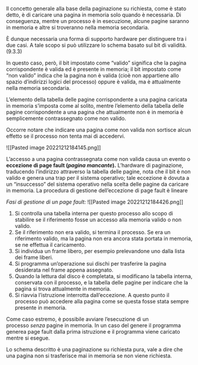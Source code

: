 Il concetto generale alla base della paginazione su richiesta, come è stato detto, è di caricare una pagina in memoria solo quando è necessaria. Di conseguenza, mentre un processo è in esecuzione, alcune pagine saranno in memoria e altre si troveranno nella memoria secondaria.

È dunque necessaria una forma di supporto hardware per distinguere tra i due casi. 
A tale scopo si può utilizzare lo schema basato sul bit di validità. (9.3.3)

In questo caso, però, 
il bit impostato come “valido” significa che la pagina corrispondente è valida ed è presente in memoria; 
il bit impostato come “non valido” indica che la pagina non è valida (cioè non appartiene allo spazio d’indirizzi logici del processo) oppure è valida, ma è attualmente nella memoria secondaria.

L’elemento della tabella delle pagine corrispondente a una pagina caricata in memoria s’imposta come al solito, mentre l’elemento della tabella delle pagine corrispondente a una pagina che attualmente non è in memoria è semplicemente contrassegnato come non valido.

Occorre notare che indicare una pagina come non valida non sortisce alcun effetto se il processo non tenta mai di accedervi.

![[Pasted image 20221212184145.png]]

L’accesso a una pagina contrassegnata come non valida causa un evento o **eccezione di page fault (_pagina mancante_).**
L’hardware di paginazione, traducendo l’indirizzo attraverso la tabella delle pagine, nota che il bit è non valido e genera una trap per il sistema operativo; tale eccezione è dovuta a un “insuccesso” del sistema operativo nella scelta delle pagine da caricare in memoria. 
La procedura di gestione dell’eccezione di page fault è lineare

*Fasi di gestione di un page fault:*
![[Pasted image 20221212184426.png]]
1. Si controlla una tabella interna per questo processo allo scopo di stabilire se il riferimento fosse un accesso alla memoria valido o non valido.
2. Se il riferimento non era valido, si termina il processo. Se era un riferimento valido, ma la pagina non era ancora stata portata in memoria, se ne effettua il caricamento.
3. Si individua un frame libero, per esempio prelevandone uno dalla lista dei frame liberi.
4. Si programma un’operazione sui dischi per trasferire la pagina desiderata nel frame appena assegnato.
5. Quando la lettura dal disco è completata, si modificano la tabella interna, conservata con il processo, e la tabella delle pagine per indicare che la pagina si trova attualmente in memoria.
6. Si riavvia l’istruzione interrotta dall’eccezione. A questo punto il processo può accedere alla pagina come se questa fosse stata sempre presente in memoria.

Come caso estremo, è possibile avviare l’esecuzione di un processo _senza_ pagine in memoria.
In un caso del genere il programma generea page fault dalla prima istruzione e il programma viene caricato mentre si esegue.

Lo schema descritto è una paginazione su richiesta pura, vale a dire che una pagina non si trasferisce mai in memoria se non viene richiesta.